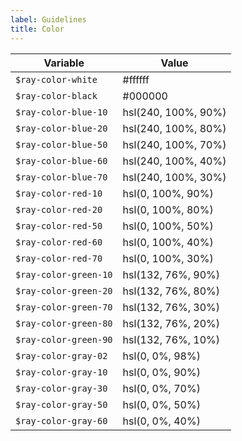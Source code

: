 ```yaml
---
label: Guidelines
title: Color
---
```


| Variable              | Value               |
| --------------------- | ------------------- |
| `$ray-color-white`    | #ffffff             |
| `$ray-color-black`    | #000000             |
| `$ray-color-blue-10`  | hsl(240, 100%, 90%) |
| `$ray-color-blue-20`  | hsl(240, 100%, 80%) |
| `$ray-color-blue-50`  | hsl(240, 100%, 70%) |
| `$ray-color-blue-60`  | hsl(240, 100%, 40%) |
| `$ray-color-blue-70`  | hsl(240, 100%, 30%) |
| `$ray-color-red-10`   | hsl(0, 100%, 90%)   |
| `$ray-color-red-20`   | hsl(0, 100%, 80%)   |
| `$ray-color-red-50`   | hsl(0, 100%, 50%)   |
| `$ray-color-red-60`   | hsl(0, 100%, 40%)   |
| `$ray-color-red-70`   | hsl(0, 100%, 30%)   |
| `$ray-color-green-10` | hsl(132, 76%, 90%)  |
| `$ray-color-green-20` | hsl(132, 76%, 80%)  |
| `$ray-color-green-70` | hsl(132, 76%, 30%)  |
| `$ray-color-green-80` | hsl(132, 76%, 20%)  |
| `$ray-color-green-90` | hsl(132, 76%, 10%)  |
| `$ray-color-gray-02`  | hsl(0, 0%, 98%)     |
| `$ray-color-gray-10`  | hsl(0, 0%, 90%)     |
| `$ray-color-gray-30`  | hsl(0, 0%, 70%)     |
| `$ray-color-gray-50`  | hsl(0, 0%, 50%)     |
| `$ray-color-gray-60`  | hsl(0, 0%, 40%)     |
